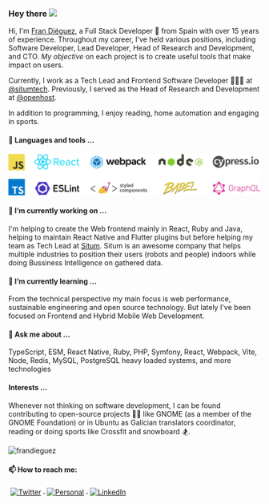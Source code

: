 ### Hey there <img src="https://media.giphy.com/media/hvRJCLFzcasrR4ia7z/giphy.gif" width="25px">

Hi, I'm [Fran Diéguez](https://www.frandieguez.dev), a Full Stack Developer 🚀 from Spain with over 15 years of experience. Throughout my career, I've held various positions, including Software Developer, Lead Developer, Head of Research and Development, and CTO. *My objective* on each project is to create useful tools that make impact on users.


Currently, I work as a Tech Lead and Frontend Software Developer 🙍🏽‍♂️ at [@situmtech](https://www.situm.com). 
Previously, I served as the Head of Research and Development at [@openhost](https://www.openhost.es/).

In addition to programming, I enjoy reading, home automation and engaging in sports.

#### 🔭 Languages and tools ...

![JS, TS, React, Webpack, Node.js, cypress.io, TS, eslint, styled-components, babel, GraphQL](https://github.com/frandieguez/frandieguez/raw/master/logos.jpg)

#### 🔭 I’m currently working on ...

I'm helping to create the Web frontend mainly in React, Ruby and Java, helping to maintain React Native 
and Flutter plugins but before helping my team as Tech Lead at [Situm](https://www.situm.com).
Situm is an awesome company that helps multiple industries to position their users 
(robots and people) indoors while doing Bussiness Intelligence on gathered data.

#### 🌱 I’m currently learning ...

From the technical perspective my main focus is web performance, sustainable engineering and open source technology.
But lately I've been focused on Frontend and Hybrid Mobile Web Development.

#### 💬 Ask me about ...

TypeScript, ESM, React Native, Ruby, PHP, Symfony, React, Webpack, Vite, Node, Redis, MySQL, PostgreSQL heavy loaded systems, and more technologies

#### Interests ...

Whenever not thinking on software development, I can be found contributing to
open-source projects 👨‍💻 like GNOME (as a member of the GNOME Foundation) 
or in Ubuntu as Galician translators coordinator, reading or doing sports 
like Crossfit and snowboard 🏂.

<p><img align="center" src="https://github-readme-stats.vercel.app/api/top-langs/?username=frandieguez&layout=compact&hide=html" alt="frandieguez" /></p>

#### 📫 How to reach me: 

<a href="https://twitter.com/frandieguez">
    <img src="https://raw.githubusercontent.com/MikeCodesDotNET/MikeCodesDotNET/a8abbf37441f3253f74ea255a47f289208d7568c/Resources/twitter.svg" alt="Twitter" style="vertical-align:top; margin:4px">
  </a>  
  <a href="https://www.frandieguez.dev">
    <img src="https://raw.githubusercontent.com/MikeCodesDotNET/MikeCodesDotNET/a8abbf37441f3253f74ea255a47f289208d7568c/Resources/personalBlog.svg" alt="Personal" style="vertical-align:top; margin:4px">
  </a>  
  <a href="https://www.linkedin.com/in/frandieguez/">
    <img src="https://raw.githubusercontent.com/MikeCodesDotNET/MikeCodesDotNET/a8abbf37441f3253f74ea255a47f289208d7568c/Resources/linkedIn.svg" alt="LinkedIn" style="vertical-align:top; margin:4px">
  </a>
